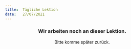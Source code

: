 ```yaml
---
title:  Tägliche Lektion
date:   27/07/2021
---
```


### <center>Wir arbeiten noch an dieser Lektion.</center>
<center>Bitte komme später zurück.</center>